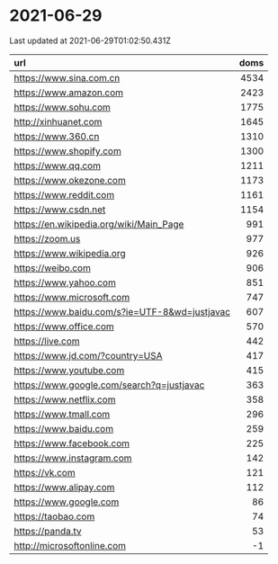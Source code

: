 # 2021-06-29

<!-- BEGIN -->
Last updated at 2021-06-29T01:02:50.431Z

url | doms
:- | -:
https://www.sina.com.cn | 4534
https://www.amazon.com | 2423
https://www.sohu.com | 1775
http://xinhuanet.com | 1645
https://www.360.cn | 1310
https://www.shopify.com | 1300
https://www.qq.com | 1211
https://www.okezone.com | 1173
https://www.reddit.com | 1161
https://www.csdn.net | 1154
https://en.wikipedia.org/wiki/Main_Page | 991
https://zoom.us | 977
https://www.wikipedia.org | 926
https://weibo.com | 906
https://www.yahoo.com | 851
https://www.microsoft.com | 747
https://www.baidu.com/s?ie=UTF-8&wd=justjavac | 607
https://www.office.com | 570
https://live.com | 442
https://www.jd.com/?country=USA | 417
https://www.youtube.com | 415
https://www.google.com/search?q=justjavac | 363
https://www.netflix.com | 358
https://www.tmall.com | 296
https://www.baidu.com | 259
https://www.facebook.com | 225
https://www.instagram.com | 142
https://vk.com | 121
https://www.alipay.com | 112
https://www.google.com | 86
https://taobao.com | 74
https://panda.tv | 53
http://microsoftonline.com | -1
<!-- END -->
